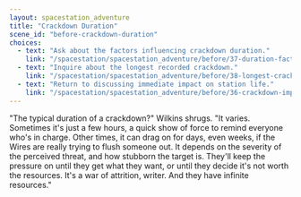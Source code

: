 ```yaml
---
layout: spacestation_adventure
title: "Crackdown Duration"
scene_id: "before-crackdown-duration"
choices:
  - text: "Ask about the factors influencing crackdown duration."
    link: "/spacestation/spacestation_adventure/before/37-duration-factors"
  - text: "Inquire about the longest recorded crackdown."
    link: "/spacestation/spacestation_adventure/before/38-longest-crackdown"
  - text: "Return to discussing immediate impact on station life."
    link: "/spacestation/spacestation_adventure/before/36-crackdown-impact"
---
```


"The typical duration of a crackdown?" Wilkins shrugs. "It varies. Sometimes it's just a few hours, a quick show of force to remind everyone who's in charge. Other times, it can drag on for days, even weeks, if the Wires are really trying to flush someone out. It depends on the severity of the perceived threat, and how stubborn the target is. They'll keep the pressure on until they get what they want, or until they decide it's not worth the resources. It's a war of attrition, writer. And they have infinite resources."
